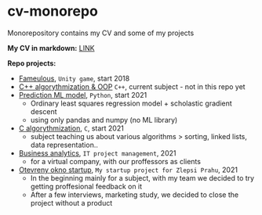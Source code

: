 # cv-monorepo
Monorepository contains my CV and some of my projects

__My CV in markdown:__ [LINK](https://dorian-strawberrypie.github.io/markdown-cv/)

__Repo projects:__
- [Fameulous](/2018_famulous-unitygame), `Unity game`, start 2018
- [C++ algorythmization & OOP](https://gitlab.fit.cvut.cz/BI-PA2/B212/BI/charbjak/tree/master) `C++`, current subject - not in this repo yet
- [Prediction ML model](/2021_MLmodel-pricepredict-pyt), `Python`, start 2021
  - Ordinary least squares regression model + scholastic gradient descent
  - using only pandas and numpy (no ML library)
- [C algorythmization](/2021_algorythmization-subject-c), `C`, start 2021
  - subject teaching us about various algorithms > sorting, linked lists, data representation..   
- [Business analytics](/2021_bussinessanalysis-subject), `IT project management`, 2021
  - for a virtual company, with our proffessors as clients
- [Otevreny okno startup](/2021_otevrenyokno-groupstartup), `My startup project for Zlepsi Prahu`, 2021
  - In the beginning mainly for a subject, with my team we decided to try getting proffesional feedback on it
  - After a few interviews, marketing study, we decided to close the project without a product
